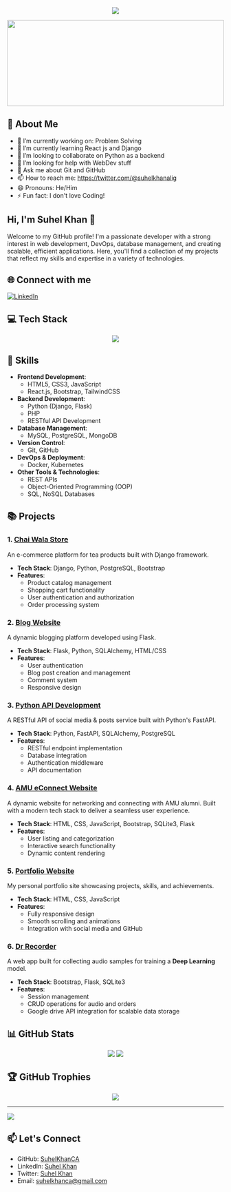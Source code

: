 <div align="center">
  <img src="https://readme-typing-svg.herokuapp.com/?lines=Hi+👋,+I'm+Suhel+Khan;Full+Stack+Web+Developer;Always+learning+new+things&center=true&width=380&height=45">
</div>

<p align="center">
  <img src="https://media.giphy.com/media/qgQUggAC3Pfv687qPC/giphy.gif" width="100%" height="200"/>
</p>

## 💫 About Me

- 🔭 I’m currently working on: Problem Solving
- 🌱 I’m currently learning React js and Django
- 👯 I’m looking to collaborate on Python as a backend
- 🤔 I’m looking for help with WebDev stuff
- 💬 Ask me about Git and GitHub
- 📫 How to reach me: https://twitter.com/@suhelkhanalig
- 😄 Pronouns: He/Him
- ⚡ Fun fact: I don't love Coding!

## Hi, I'm Suhel Khan 👋

Welcome to my GitHub profile! I'm a passionate developer with a strong interest in web development, DevOps, database management, and creating scalable, efficient applications. Here, you'll find a collection of my projects that reflect my skills and expertise in a variety of technologies.

## 🌐 Connect with me

<p align="left">
  <a href="https://www.linkedin.com/in/suhelkhanska/">
    <img src="https://img.shields.io/badge/LinkedIn-%230077B5.svg?logo=linkedin&logoColor=white" alt="LinkedIn">
  </a>
  <!-- Add other social media links -->
</p>

## 💻 Tech Stack

<p align="center">
  <img src="https://skillicons.dev/icons?i=js,html,css,react,nodejs,express,mongodb,git,python,django,flask,mysql,postgresql,docker" />
</p>

## 🚀 Skills

- **Frontend Development**:
  - HTML5, CSS3, JavaScript
  - React.js, Bootstrap, TailwindCSS
- **Backend Development**:
  - Python (Django, Flask)
  - PHP
  - RESTful API Development
- **Database Management**:
  - MySQL, PostgreSQL, MongoDB
- **Version Control**:
  - Git, GitHub
- **DevOps & Deployment**:
  - Docker, Kubernetes
- **Other Tools & Technologies**:
  - REST APIs
  - Object-Oriented Programming (OOP)
  - SQL, NoSQL Databases

## 📚 Projects

### 1. **[Chai Wala Store](https://github.com/SuhelKhanCA/Chai-Wala-Store-Django)**

An e-commerce platform for tea products built with Django framework.

- **Tech Stack**: Django, Python, PostgreSQL, Bootstrap
- **Features**:
  - Product catalog management
  - Shopping cart functionality
  - User authentication and authorization
  - Order processing system

### 2. **[Blog Website](https://github.com/SuhelKhanCA/Blog-Website-flask)**

A dynamic blogging platform developed using Flask.

- **Tech Stack**: Flask, Python, SQLAlchemy, HTML/CSS
- **Features**:
  - User authentication
  - Blog post creation and management
  - Comment system
  - Responsive design

### 3. **[Python API Development](https://github.com/SuhelKhanCA/Python-API-Development)**

A RESTful API of social media & posts service built with Python's FastAPI.

- **Tech Stack**: Python, FastAPI, SQLAlchemy, PostgreSQL
- **Features**:
  - RESTful endpoint implementation
  - Database integration
  - Authentication middleware
  - API documentation

### 4. **[AMU eConnect Website](https://github.com/SuhelKhanCA/AMU-eConnect)**

A dynamic website for networking and connecting with AMU alumni. Built with a modern tech stack to deliver a seamless user experience.

- **Tech Stack**: HTML, CSS, JavaScript, Bootstrap, SQLite3, Flask
- **Features**:
  - User listing and categorization
  - Interactive search functionality
  - Dynamic content rendering

### 5. **[Portfolio Website](https://github.com/SuhelKhanCA/Portfolio)**

My personal portfolio site showcasing projects, skills, and achievements.

- **Tech Stack**: HTML, CSS, JavaScript
- **Features**:
  - Fully responsive design
  - Smooth scrolling and animations
  - Integration with social media and GitHub

### 6. **[Dr Recorder](https://github.com/SuhelKhanCA/dr-recorder)**

A web app built for collecting audio samples for training a **Deep Learning** model.

- **Tech Stack**: Bootstrap, Flask, SQLite3
- **Features**:
  - Session management
  - CRUD operations for audio and orders
  - Google drive API integration for scalable data storage

## 📊 GitHub Stats

<p align="center">
  <img src="https://github-readme-stats.vercel.app/api?username=SuhelKhanCA&theme=dark&hide_border=false&include_all_commits=true&count_private=true" />
  <img src="https://github-readme-streak-stats.herokuapp.com/?user=SuhelKhanCA&theme=dark&hide_border=false" />
</p>

## 🏆 GitHub Trophies

<p align="center">
  <img src="https://github-profile-trophy.vercel.app/?username=SuhelKhanCA&theme=radical&no-frame=false&no-bg=true&margin-w=4" />
</p>

---

[![](https://visitcount.itsvg.in/api?id=SuhelKhanCA&icon=0&color=0)](https://visitcount.itsvg.in)

## 📫 Let's Connect

- GitHub: [SuhelKhanCA](https://github.com/SuhelKhanCA)
- LinkedIn: [Suhel Khan](https://www.linkedin.com/in/suhelkhanska/)
- Twitter: [Suhel Khan](https://twitter.com/@suhelkhanalig)
- Email: suhelkhanca@gmail.com
